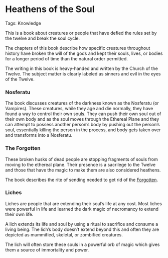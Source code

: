 # Heathens of the Soul

Tags: Knowledge

This is a book about creatures or people that have defied the rules set by the twelve and break the soul cycle.

The chapters of this book describe how specific creatures throughout history have broken the will of the gods and kept their souls, lives, or bodies for a longer period of time than the natural order permitted.

The writing in this book is heavy-handed and written by the Church of the Twelve. The subject matter is clearly labeled as sinners and evil in the eyes of the Twelve.

### Nosferatu

The book discusses creatures of the darkness known as the Nosferatu (or Vampires). These creatures, while they age and die normally, they have found a way to control their own souls. They can push their own soul out of their own body and as the soul moves through the Ethereal Plane and they can attempt to possess another person’s body by pushing out the person’s soul, essentially killing the person in the process, and body gets taken over and transforms into a Nosferatu.

### The Forgotten

These broken husks of dead people are stopping fragments of souls from moving to the ethereal plane. Their presence is a sacrilege to the Twelve and those that have the magic to make them are also considered heathens.

The book describes the rite of sending needed to get rid of the [Forgotten](Forgotten%2006e3b3ba9eb349538fd9eec617dc7e58.md).

### Liches

Liches are people that are extending their soul’s life at any cost. Most liches were powerful in life and learned the dark magic of necromancy to extend their own life.

A lich extends its life and soul by using a ritual to sacrifice and consume a living being. The lich’s body doesn’t extend beyond this and often they are depicted as mummified, skeletal, or zombified creatures.

The lich will often store these souls in a powerful orb of magic which gives them a source of immortality and power.